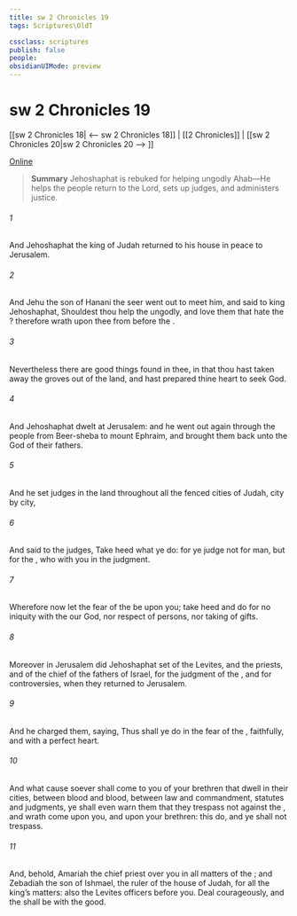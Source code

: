 ```yaml
---
title: sw 2 Chronicles 19
tags: Scriptures\OldT

cssclass: scriptures
publish: false
people:
obsidianUIMode: preview
---
```


# sw 2 Chronicles 19
[[sw 2 Chronicles 18| <-- sw 2 Chronicles 18]] | [[2 Chronicles]] | [[sw 2 Chronicles 20|sw 2 Chronicles 20 --> ]]

[Online](https://churchofjesuschrist.org/study/scriptures/ot/2-chr/19?lang=eng)

> __Summary__
Jehoshaphat is rebuked for helping ungodly Ahab—He helps the people return to the Lord, sets up judges, and administers justice.

###### 1 
And Jehoshaphat the king of Judah returned to his house in peace to Jerusalem.

###### 2 
And Jehu the son of Hanani the seer went out to meet him, and said to king Jehoshaphat, Shouldest thou help the ungodly, and love them that hate the ? therefore  wrath upon thee from before the .

###### 3 
Nevertheless there are good things found in thee, in that thou hast taken away the groves out of the land, and hast prepared thine heart to seek God.

###### 4 
And Jehoshaphat dwelt at Jerusalem: and he went out again through the people from Beer-sheba to mount Ephraim, and brought them back unto the  God of their fathers.

###### 5 
And he set judges in the land throughout all the fenced cities of Judah, city by city,

###### 6 
And said to the judges, Take heed what ye do: for ye judge not for man, but for the , who  with you in the judgment.

###### 7 
Wherefore now let the fear of the  be upon you; take heed and do  for  no iniquity with the  our God, nor respect of persons, nor taking of gifts.

###### 8 
Moreover in Jerusalem did Jehoshaphat set of the Levites, and  the priests, and of the chief of the fathers of Israel, for the judgment of the , and for controversies, when they returned to Jerusalem.

###### 9 
And he charged them, saying, Thus shall ye do in the fear of the , faithfully, and with a perfect heart.

###### 10 
And what cause soever shall come to you of your brethren that dwell in their cities, between blood and blood, between law and commandment, statutes and judgments, ye shall even warn them that they trespass not against the , and  wrath come upon you, and upon your brethren: this do, and ye shall not trespass.

###### 11 
And, behold, Amariah the chief priest  over you in all matters of the ; and Zebadiah the son of Ishmael, the ruler of the house of Judah, for all the king’s matters: also the Levites  officers before you. Deal courageously, and the  shall be with the good.

